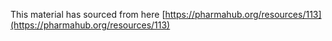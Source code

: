 This material has sourced from here [https://pharmahub.org/resources/113](https://pharmahub.org/resources/113)